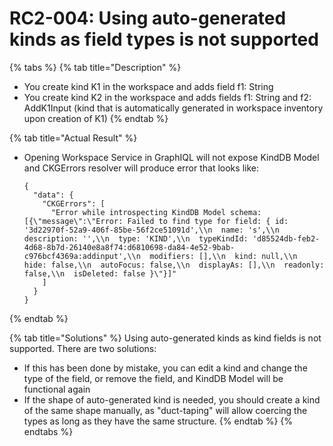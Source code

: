# RC2-004: Using auto-generated kinds as field types is not supported

{% tabs %}
{% tab title="Description" %}
* You create kind K1 in the workspace and adds field f1: String
* You create kind K2 in the workspace and adds fields f1: String and f2: AddK1Input \(kind that is automatically generated in workspace inventory upon creation of K1\)
{% endtab %}

{% tab title="Actual Result" %}
* Opening Workspace Service in GraphIQL will not expose KindDB Model and CKGErrors resolver will produce error that looks like:

  ```
  {
    "data": {
      "CKGErrors": [
        "Error while introspecting KindDB Model schema: [{\"message\":\"Error: Failed to find type for field: { id: '3d22970f-52a9-406f-85be-56f2ce51091d',\\n  name: 's',\\n  description: '',\\n  type: 'KIND',\\n  typeKindId: 'd85524db-feb2-4d68-8b7d-26140e8a8f74:d6810698-da84-4e52-9bab-c976bcf4369a:addinput',\\n  modifiers: [],\\n  kind: null,\\n  hide: false,\\n  autoFocus: false,\\n  displayAs: [],\\n  readonly: false,\\n  isDeleted: false }\"}]"
      ]
    }
  }
  ```
{% endtab %}

{% tab title="Solutions" %}
Using auto-generated kinds as kind fields is not supported. There are two solutions:

* If this has been done by mistake, you can edit a kind and change the type of the field, or remove the field, and KindDB Model will be functional again
* If the shape of auto-generated kind is needed, you should create a kind of the same shape manually, as "duct-taping" will allow coercing the types as long as they have the same structure.
{% endtab %}
{% endtabs %}

